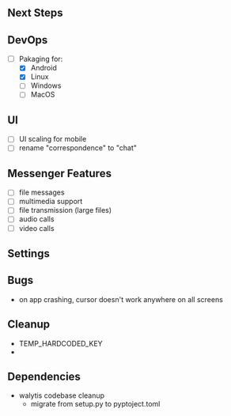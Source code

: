 ## Next Steps

## DevOps

- [ ] Pakaging for:
  - [x] Android
  - [x] Linux
  - [ ] Windows
  - [ ] MacOS

## UI

- [ ] UI scaling for mobile
- [ ] rename "correspondence" to "chat"

## Messenger Features

- [ ] file messages
- [ ] multimedia support
- [ ] file transmission (large files)
- [ ] audio calls
- [ ] video calls

## Settings

## Bugs

- on app crashing, cursor doesn't work anywhere on all screens

## Cleanup

- TEMP_HARDCODED_KEY
-

## Dependencies

- walytis codebase cleanup
  - migrate from setup.py to pyptoject.toml